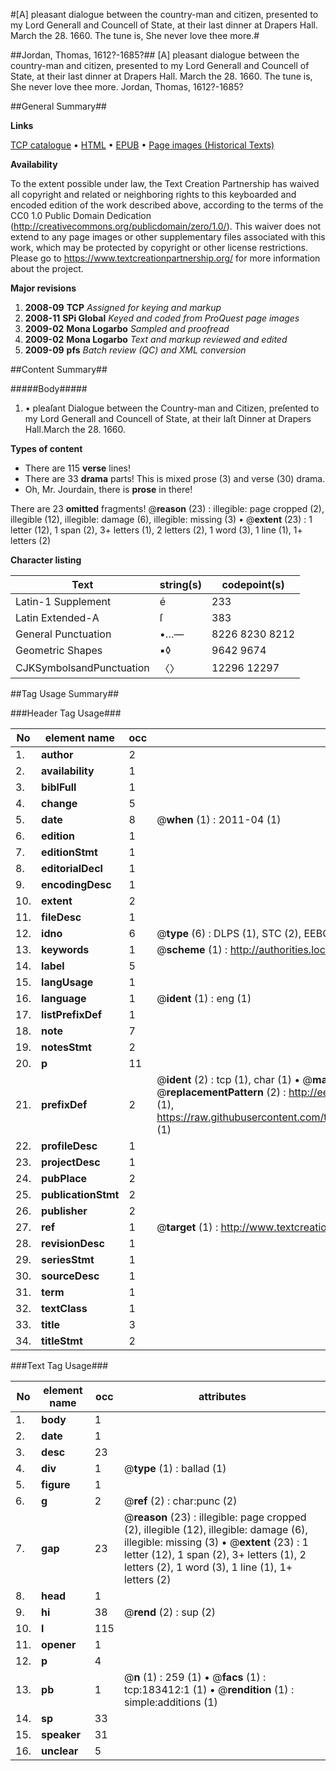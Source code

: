 #[A] pleasant dialogue between the country-man and citizen, presented to my Lord Generall and Councell of State, at their last dinner at Drapers Hall. March the 28. 1660. The tune is, She never love thee more.#

##Jordan, Thomas, 1612?-1685?##
[A] pleasant dialogue between the country-man and citizen, presented to my Lord Generall and Councell of State, at their last dinner at Drapers Hall. March the 28. 1660. The tune is, She never love thee more.
Jordan, Thomas, 1612?-1685?

##General Summary##

**Links**

[TCP catalogue](http://www.ota.ox.ac.uk/tcp/)  • 
[HTML](http://tei.it.ox.ac.uk/tcp/Texts-HTML/free/B03/B03826.html)  • 
[EPUB](http://tei.it.ox.ac.uk/tcp/Texts-EPUB/free/B03/B03826.epub) • 
[Page images (Historical Texts)](https://historicaltexts.jisc.ac.uk/eebo-99887746e)

**Availability**

To the extent possible under law, the Text Creation Partnership has waived all copyright and related or neighboring rights to this keyboarded and encoded edition of the work described above, according to the terms of the CC0 1.0 Public Domain Dedication (http://creativecommons.org/publicdomain/zero/1.0/). This waiver does not extend to any page images or other supplementary files associated with this work, which may be protected by copyright or other license restrictions. Please go to https://www.textcreationpartnership.org/ for more information about the project.

**Major revisions**

1. __2008-09__ __TCP__ *Assigned for keying and markup*
1. __2008-11__ __SPi Global__ *Keyed and coded from ProQuest page images*
1. __2009-02__ __Mona Logarbo__ *Sampled and proofread*
1. __2009-02__ __Mona Logarbo__ *Text and markup reviewed and edited*
1. __2009-09__ __pfs__ *Batch review (QC) and XML conversion*

##Content Summary##

#####Body#####

1. • pleaſant Dialogue between the Country-man and Citizen, preſented to my Lord Generall and Councell of State, at their laſt Dinner at Drapers Hall.March the 28. 1660.

**Types of content**

  * There are 115 **verse** lines!
  * There are 33 **drama** parts! This is mixed prose (3) and verse (30) drama.
  * Oh, Mr. Jourdain, there is **prose** in there!

There are 23 **omitted** fragments! 
 @__reason__ (23) : illegible: page cropped (2), illegible (12), illegible: damage (6), illegible: missing (3)  •  @__extent__ (23) : 1 letter (12), 1 span (2), 3+ letters (1), 2 letters (2), 1 word (3), 1 line (1), 1+ letters (2)

**Character listing**


|Text|string(s)|codepoint(s)|
|---|---|---|
|Latin-1 Supplement|é|233|
|Latin Extended-A|ſ|383|
|General Punctuation|•…—|8226 8230 8212|
|Geometric Shapes|▪◊|9642 9674|
|CJKSymbolsandPunctuation|〈〉|12296 12297|

##Tag Usage Summary##

###Header Tag Usage###

|No|element name|occ|attributes|
|---|---|---|---|
|1.|__author__|2||
|2.|__availability__|1||
|3.|__biblFull__|1||
|4.|__change__|5||
|5.|__date__|8| @__when__ (1) : 2011-04 (1)|
|6.|__edition__|1||
|7.|__editionStmt__|1||
|8.|__editorialDecl__|1||
|9.|__encodingDesc__|1||
|10.|__extent__|2||
|11.|__fileDesc__|1||
|12.|__idno__|6| @__type__ (6) : DLPS (1), STC (2), EEBO-CITATION (1), PROQUEST (1), VID (1)|
|13.|__keywords__|1| @__scheme__ (1) : http://authorities.loc.gov/ (1)|
|14.|__label__|5||
|15.|__langUsage__|1||
|16.|__language__|1| @__ident__ (1) : eng (1)|
|17.|__listPrefixDef__|1||
|18.|__note__|7||
|19.|__notesStmt__|2||
|20.|__p__|11||
|21.|__prefixDef__|2| @__ident__ (2) : tcp (1), char (1)  •  @__matchPattern__ (2) : ([0-9\-]+):([0-9IVX]+) (1), (.+) (1)  •  @__replacementPattern__ (2) : http://eebo.chadwyck.com/downloadtiff?vid=$1&page=$2 (1), https://raw.githubusercontent.com/textcreationpartnership/Texts/master/tcpchars.xml#$1 (1)|
|22.|__profileDesc__|1||
|23.|__projectDesc__|1||
|24.|__pubPlace__|2||
|25.|__publicationStmt__|2||
|26.|__publisher__|2||
|27.|__ref__|1| @__target__ (1) : http://www.textcreationpartnership.org/docs/. (1)|
|28.|__revisionDesc__|1||
|29.|__seriesStmt__|1||
|30.|__sourceDesc__|1||
|31.|__term__|1||
|32.|__textClass__|1||
|33.|__title__|3||
|34.|__titleStmt__|2||


###Text Tag Usage###

|No|element name|occ|attributes|
|---|---|---|---|
|1.|__body__|1||
|2.|__date__|1||
|3.|__desc__|23||
|4.|__div__|1| @__type__ (1) : ballad (1)|
|5.|__figure__|1||
|6.|__g__|2| @__ref__ (2) : char:punc (2)|
|7.|__gap__|23| @__reason__ (23) : illegible: page cropped (2), illegible (12), illegible: damage (6), illegible: missing (3)  •  @__extent__ (23) : 1 letter (12), 1 span (2), 3+ letters (1), 2 letters (2), 1 word (3), 1 line (1), 1+ letters (2)|
|8.|__head__|1||
|9.|__hi__|38| @__rend__ (2) : sup (2)|
|10.|__l__|115||
|11.|__opener__|1||
|12.|__p__|4||
|13.|__pb__|1| @__n__ (1) : 259 (1)  •  @__facs__ (1) : tcp:183412:1 (1)  •  @__rendition__ (1) : simple:additions (1)|
|14.|__sp__|33||
|15.|__speaker__|31||
|16.|__unclear__|5||
